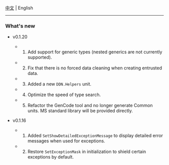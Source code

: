 [中文](README.zh-CN.md)   | English      

-----

### What's new

* v0.1.20  
   * 1. Add support for generic types (nested generics are not currently supported).
   * 2. Fix that there is no forced data cleaning when creating entrusted data.
   * 3. Added a new `DDN.Helpers` unit.
   * 4. Optimize the speed of type search.
   * 5. Refactor the GenCode tool and no longer generate Common units. MS standard library will be provided directly.

* v0.1.16
  * 1. Added `SetShowDetailedExceptionMessage` to display detailed error messages when used for exceptions.
  * 2. Restore `SetExceptionMask` in initialization to shield certain exceptions by default.
